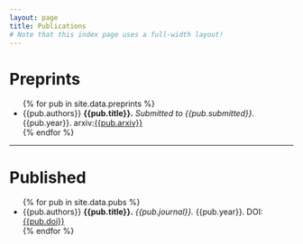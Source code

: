 ```yaml
---
layout: page
title: Publications
# Note that this index page uses a full-width layout!
---
```

# Preprints
  <ul class="content-listing ">
    {% for pub in site.data.preprints %}      
        <li class="listing">
          <span class="smaller">
            {{pub.authors}}
            <b>{{pub.title}}.</b>
            <i>Submitted to {{pub.submitted}}.</i> {{pub.year}}.
            arxiv:<a href="https://arxiv.org/abs/{{pub.arxiv}}">{{pub.arxiv}}</a>
          </span>
        </li>
    {% endfor %}
  </ul>

  <hr class="slender">

# Published

  <ul class="content-listing ">
    {% for pub in site.data.pubs %}      
        <li class="listing">
            <span class="smaller">
                {{pub.authors}}
                <b>{{pub.title}}.</b>
                <i>{{pub.journal}}.</i> {{pub.year}}.
                DOI:<a href="https://doi.org/{{pub.doi}}">{{pub.doi}}</a>
            </span>
        </li>
    {% endfor %}
  </ul>